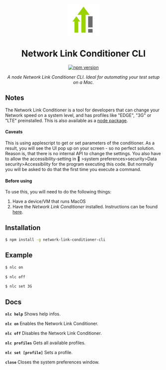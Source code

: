 <div align="center">
 <img width=100px src="https://raw.githubusercontent.com/lucasvog/node-network-link-conditioner/HEAD/assets/logo.jpg" alt="Logo of Node Network Link Conditioner Wrapper">



# Network Link Conditioner CLI
[![npm version](https://img.shields.io/npm/v/network-link-conditioner-cli.svg?style=flat-square)](https://www.npmjs.org/package/network-link-conditioner-cli)

*A node Network Link Conditioner CLI. 
Ideal for automating your test setup on a Mac.*

 </div>

## Notes
The Network Link Conditioner is a tool for developers that can change your Network speed on a system level, and has profiles like "EDGE", "3G" or "LTE" preinstalled.
This is also available as a [node package](https://www.npmjs.org/package/network-link-conditioner).
#### Caveats
This is using applescript to get or set parameters of the conditioner. As a result, you will see the UI pop up on your screen - so no perfect solution. Reason is, that there is no internal API to change the settings. 
You also have to allow the accessibility-setting in 🍎 >system preferences>security>Data security>Accessibility for the program executing this code. But normally you will be asked to do that the first time you execute a command.
#### Before using
 To use this, you will need to do the following things:
 1. Have a device/VM that runs MacOS
 2. Have the *Network Link Conditioner* installed. Instructions can be found [here](https://nshipster.com/network-link-conditioner/).

## Installation

 ```bash
$ npm install -g network-link-conditioner-cli
 ```

## Example

 ```bash
$ nlc on
 ```
 ```bash
$ nlc off
 ```
 ```bash
$ nlc set 3G
 ```

## Docs
**`nlc help`**
Shows help infos.

**`nlc on`**
Enables the Network Link Conditioner.

**`nlc off`**
Disables the Network Link Conditioner.

**`nlc profiles`**
Gets all available profiles.

**`nlc set [profile]`**
Sets a profile.

**`close`**
Closes the system preferences window.

